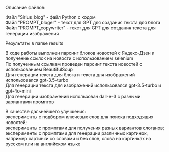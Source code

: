 Описание файлов:

Файл "Sirius_blog" - файл Python с кодом <br />
Файл "PROMPT_bloger" - текст для GPT для создания текста для блога <br />
Файл "PROMPT_copywriter" - текст для GPT для создания текста для генерации изображения

Результаты в папке results


В ходе работы выполнен парсинг блоков новостей с Яндекс-Дзен и получение ссылок на новости с использованием selenium <br />
По полученным ссылкам проведен парсинг текста новостей с использованием BeautifulSoup <br />
Для генерации текста для блога и текста для изображений использовался gpt-3.5-turbo <br />
Для генерации текста для изображений использовался gpt-3.5-turbo и gpt-4o-mini <br />
Для генерации изображений использован dall-e-3 с разными вариантами промптов

В качестве дальнейшего улучшения: <br />
эксперименты с подбором ключевых слов для поиска подходящих новостей; <br />
эксперименты с промптами для получения разных вариантов слоганов;
эксперименты с промптами для генерации различных картинок, например картинки со словами и без слов, слова на картинках на русском или на английском языке 
